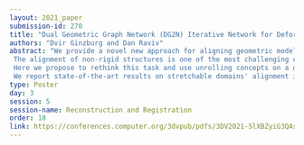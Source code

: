 ```yaml
---
layout: 2021_paper
submission-id: 270
title: "Dual Geometric Graph Network (DG2N) Iterative Network for Deformable Shape Alignment"
authors: "Dvir Ginzburg and Dan Raviv"
abstract: "We provide a novel new approach for aligning geometric models using a dual graph structure where local features are mapping probabilities.
 The alignment of non-rigid structures is one of the most challenging computer vision tasks due to the high number of unknowns needed to model the correspondence. We have seen a leap forward using DNN models in template alignment and functional maps, but those methods fail for inter-class alignment where non-isometric deformations exist.
 Here we propose to rethink this task and use unrolling concepts on a dual graph structure - one for a forward map and one for a backward map, where the features are pulled back matching probabilities from the target into the source.
 We report state-of-the-art results on stretchable domains' alignment in a rapid and stable solution for meshes and clouds of points."
type: Poster
day: 3
session: 5
session-name: Reconstruction and Registration
order: 18
link: https://conferences.computer.org/3dvpub/pdfs/3DV2021-5lXBZyiG3QAsRBKXHIjqU8/268800b341/268800b341.pdf
---
```

